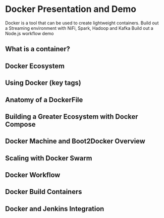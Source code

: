 # Docker Presentation and Demo
Docker is a tool that can be used to create lightweight containers.
Build out a Streaming environment with NiFi, Spark, Hadoop and Kafka
Build out a Node.js workflow demo

## What is a container?
## Docker Ecosystem
## Using Docker (key tags)
## Anatomy of a DockerFile
## Building a Greater Ecosystem with Docker Compose
## Docker Machine and Boot2Docker Overview
## Scaling with Docker Swarm
## Docker Workflow
## Docker Build Containers
## Docker and Jenkins Integration

